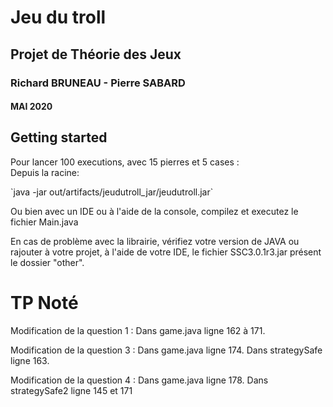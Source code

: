<h1>Jeu du troll</h1>
<h2>Projet de Théorie des Jeux</h2>
<h3>Richard BRUNEAU - Pierre SABARD</h3>
<h4>MAI 2020</h4>

<h2>Getting started</h2>

<p>Pour lancer 100 executions, avec 15 pierres et 5 cases : <br/>
Depuis la racine:</p>
`java -jar out/artifacts/jeudutroll_jar/jeudutroll.jar`

<br/>

<p>Ou bien avec un IDE ou à l'aide de la console, compilez et executez le fichier Main.java</p>
<p>En cas de problème avec la librairie, vérifiez votre version de JAVA ou rajouter à 
votre projet, à l'aide de votre IDE, le fichier SSC3.0.1r3.jar présent le dossier "other".</p>

<h1>TP Noté</h1>

<p>Modification de la question 1 : Dans game.java ligne 162 à 171.</p>
<p>Modification de la question 3 : Dans game.java ligne 174. Dans strategySafe ligne 163.  </p>
<p>Modification de la question 4 : Dans game.java ligne 178. Dans strategySafe2 ligne 145 et 171</p>
